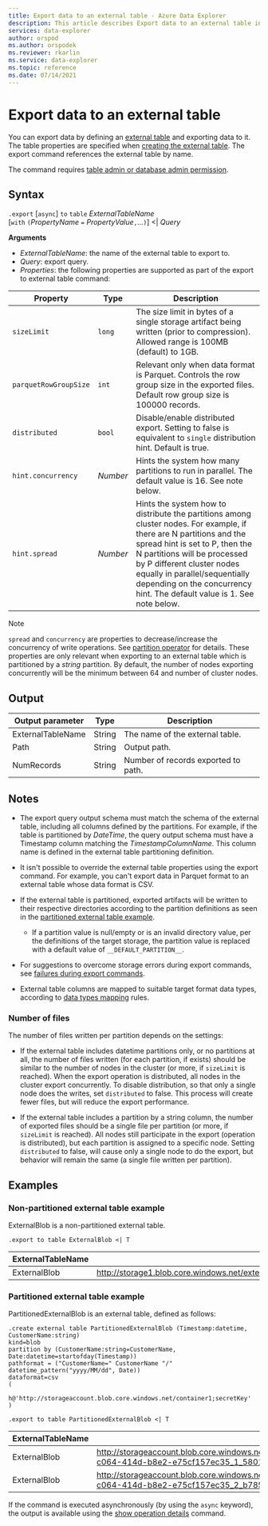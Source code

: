 ```yaml
---
title: Export data to an external table - Azure Data Explorer
description: This article describes Export data to an external table in Azure Data Explorer.
services: data-explorer
author: orspod
ms.author: orspodek
ms.reviewer: rkarlin
ms.service: data-explorer
ms.topic: reference
ms.date: 07/14/2021
---
```

# Export data to an external table

You can export data by defining an [external table](../show-external-tables.md) and exporting data to it.
 The table properties are specified when [creating the external table](../external-tables-azurestorage-azuredatalake.md#create-or-alter-external-table).
 The export command references the external table by name.

The command requires [table admin or database admin permission](../access-control/role-based-authorization.md).

## Syntax

`.export` [`async`] `to` `table` *ExternalTableName* <br>
[`with` `(`*PropertyName* `=` *PropertyValue*`,`...`)`] <| *Query*

**Arguments**

* *ExternalTableName*: the name of the external table to export to.
* *Query*: export query.
* *Properties*: the following properties are supported as part of the export to external table command:  

| Property | Type | Description|
|---|---|---|
| `sizeLimit`     |`long`  |The size limit in bytes of a single storage artifact being written (prior to compression). Allowed range is 100MB (default) to 1GB.|
|`parquetRowGroupSize`|`int`  |Relevant only when data format is Parquet. Controls the row group size in the exported files. Default row group size is 100000 records.|
|`distributed`   |`bool`  |Disable/enable distributed export. Setting to false is equivalent to `single` distribution hint. Default is true.      
|`hint.concurrency`|*Number*|Hints the system how many partitions to run in parallel. The default value is 16. See note below.|
|`hint.spread`|*Number*|Hints the system how to distribute the partitions among cluster nodes. For example, if there are N partitions and the spread hint is set to P, then the N partitions will be processed by P different cluster nodes equally in parallel/sequentially depending on the concurrency hint. The default value is 1. See note below.|

>[!NOTE]
> `spread` and `concurrency` are properties to decrease/increase the concurrency of write operations. See [partition operator](../../query/partitionoperator.md) for details. These properties are only relevant when exporting to an external table which is partitioned by a _string_ partition. By default, the number of nodes exporting concurrently will be the minimum between 64 and number of cluster nodes.

## Output

|Output parameter |Type |Description
|---|---|---
|ExternalTableName  |String |The name of the external table.
|Path|String|Output path.
|NumRecords|String| Number of records exported to path.

## Notes

* The export query output schema must match the schema of the external table, including all columns defined by the partitions. For example, if the table is partitioned by *DateTime*, the query output schema must have a Timestamp column matching the *TimestampColumnName*. This column name is defined in the external table partitioning definition.

* It isn't possible to override the external table properties using the export command.
 For example, you can't export data in Parquet format to an external table whose data format is CSV.

* If the external table is partitioned, exported artifacts will be written to their respective directories according to the partition definitions as seen in the [partitioned external table example](#partitioned-external-table-example).
  * If a partition value is null/empty or is an invalid directory value, per the definitions of the target storage, the partition value is replaced with a default value of `__DEFAULT_PARTITION__`.

* For suggestions to overcome storage errors during export commands, see [failures during export commands](export-data-to-storage.md#failures-during-export-commands).

* External table columns are mapped to suitable target format data types, according to [data types mapping](export-data-to-storage.md#data-types-mapping) rules.

### Number of files

The number of files written per partition depends on the settings:

 * If the external table includes datetime partitions only, or no partitions at all, the number of files written (for each partition, if exists) should be similar to the number of nodes in the cluster (or more, if `sizeLimit` is reached). When the export operation is distributed, all nodes in the cluster export concurrently. To disable distribution, so that only a single node does the writes, set `distributed` to false. This process will create fewer files, but will reduce the export performance.

* If the external table includes a partition by a string column, the number of exported files should be a single file per partition (or more, if `sizeLimit` is reached). All nodes still participate in the export (operation is distributed), but each partition is assigned to a specific node. Setting `distributed` to false, will cause only a single node to do the export, but behavior will remain the same (a single file written per partition).

## Examples

### Non-partitioned external table example

ExternalBlob is a non-partitioned external table. 

```kusto
.export to table ExternalBlob <| T
```

|ExternalTableName|Path|NumRecords|
|---|---|---|
|ExternalBlob|http://storage1.blob.core.windows.net/externaltable1cont1/1_58017c550b384c0db0fea61a8661333e.csv|10|

### Partitioned external table example

PartitionedExternalBlob is an external table, defined as follows: 

```kusto
.create external table PartitionedExternalBlob (Timestamp:datetime, CustomerName:string) 
kind=blob
partition by (CustomerName:string=CustomerName, Date:datetime=startofday(Timestamp))   
pathformat = ("CustomerName=" CustomerName "/" datetime_pattern("yyyy/MM/dd", Date))   
dataformat=csv
( 
   h@'http://storageaccount.blob.core.windows.net/container1;secretKey'
)
```

```kusto
.export to table PartitionedExternalBlob <| T
```

|ExternalTableName|Path|NumRecords|
|---|---|---|
|ExternalBlob|http://storageaccount.blob.core.windows.net/container1/CustomerName=customer1/2019/01/01/fa36f35c-c064-414d-b8e2-e75cf157ec35_1_58017c550b384c0db0fea61a8661333e.csv|10|
|ExternalBlob|http://storageaccount.blob.core.windows.net/container1/CustomerName=customer2/2019/01/01/fa36f35c-c064-414d-b8e2-e75cf157ec35_2_b785beec2c004d93b7cd531208424dc9.csv|10|

If the command is executed asynchronously (by using the `async` keyword), the output is available using the [show operation details](../operations.md#show-operation-details) command.